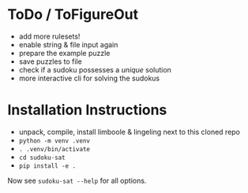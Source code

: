 # ToDo / ToFigureOut

- add more rulesets!
- enable string & file input again
- prepare the example puzzle
- save puzzles to file
- check if a sudoku possesses a *unique* solution
- more interactive cli for solving the sudokus

# Installation Instructions

- unpack, compile, install limboole & lingeling next to this cloned repo
- `python -m venv .venv`
- `. .venv/bin/activate`
- `cd sudoku-sat`
- `pip install -e .`

Now see `sudoku-sat --help` for all options.
